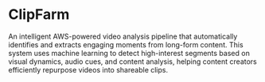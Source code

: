 # ClipFarm

An intelligent AWS-powered video analysis pipeline that automatically identifies and extracts engaging moments from long-form content. This system uses machine learning to detect high-interest segments based on visual dynamics, audio cues, and content analysis, helping content creators efficiently repurpose videos into shareable clips.
